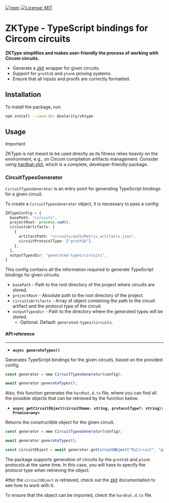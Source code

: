 [![npm](https://img.shields.io/npm/v/@solarity/zktype.svg)](https://www.npmjs.com/package/@solarity/zktype)
[![License: MIT](https://img.shields.io/badge/License-MIT-yellow.svg)](https://opensource.org/licenses/MIT)

# ZKType - TypeScript bindings for Circom circuits

**ZKType simplifies and makes user-friendly the process of working with Circom circuits.**

- Generate a [zkit](https://github.com/dl-solarity/zkit) wrapper for given circuits.
- Support for `groth16` and `plonk` proving systems.
- Ensure that all inputs and proofs are correctly formatted.

## Installation

To install the package, run:

```bash
npm install --save-dev @solarity/zktype
```

## Usage

> [!IMPORTANT]
> ZKType is not meant to be used directly as its fitness relies heavily on the environment, e.g., on Circom compilation artifacts management. Consider using [hardhat-zkit](https://github.com/dl-solarity/hardhat-zkit), which is a complete, developer-friendly package.

### CircuitTypesGenerator

`CircuitTypesGenerator` is an entry point for generating TypeScript bindings for a given circuit.

To create a `CircuitTypesGenerator` object, it is necessary to pass a config:

```typescript
ZKTypeConfig = {
  basePath: "circuits",
  projectRoot: process.cwd(),
  circuitsArtifacts: [
    {
      artifactPath: "circuits/auth/Matrix_artifacts.json",
      circuitProtocolType: ["groth16"],
    },
  ],
  outputTypesDir: "generated-types/circuits",
}
```

This config contains all the information required to generate TypeScript bindings for given circuits.

- `basePath` - Path to the root directory of the project where circuits are stored.
- `projectRoot` - Absolute path to the root directory of the project.
- `circuitsArtifacts` - Array of object containing the path to the circuit artifact and the protocol type of the circuit.
- `outputTypesDir` - Path to the directory where the generated types will be stored.
    - Optional. Default: `generated-types/circuits`.

#### API reference

---

- **`async generateTypes()`**

Generates TypeScript bindings for the given circuits, based on the provided config.

```typescript
const generator = new CircuitTypesGenerator(config);

await generator.generateTypes();
```

Also, this function generates the `hardhat.d.ts` file, where you can find all the possible objects that can be retrieved by the function below.

- **`async getCircuitObject(circuitName: string, protocolType?: string): Promise<any>`**

Returns the constructible object for the given circuit.

```typescript
const generator = new CircuitTypesGenerator(config);

await generator.generateTypes();

const circuitObject = await generator.getCircuitObject("MyCircuit", "groth16");
```

The package supports generation of circuits by the `groth16` and `plonk` protocols at the same time. 
In this case, you will have to specify the protocol type when retrieving the object.

After the `circuitObject` is retrieved, check out the [zkit](https://github.com/dl-solarity/zkit) documentation to see how to work with it.

To ensure that the object can be imported, check the `hardhat.d.ts` file.
